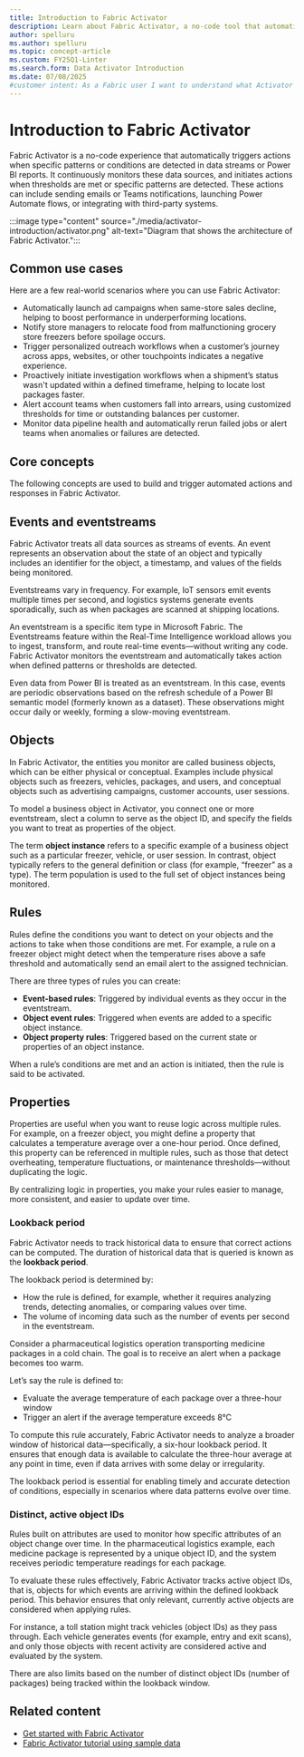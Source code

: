 ```yaml
---
title: Introduction to Fabric Activator
description: Learn about Fabric Activator, a no-code tool that automatically takes actions when patterns or conditions are detected in changing data across Microsoft Fabric.
author: spelluru
ms.author: spelluru
ms.topic: concept-article
ms.custom: FY25Q1-Linter
ms.search.form: Data Activator Introduction
ms.date: 07/08/2025
#customer intent: As a Fabric user I want to understand what Activator is and learn some of the basic concepts.
---
```


# Introduction to Fabric Activator

Fabric Activator is a no-code experience that automatically triggers actions when specific patterns or conditions are detected in data streams or Power BI reports. It continuously monitors these data sources, and initiates actions when thresholds are met or specific patterns are detected. These actions can include sending emails or Teams notifications, launching Power Automate flows, or integrating with third-party systems. 

:::image type="content" source="./media/activator-introduction/activator.png" alt-text="Diagram that shows the architecture of Fabric Activator.":::

## Common use cases
Here are a few real-world scenarios where you can use Fabric Activator:

- Automatically launch ad campaigns when same-store sales decline, helping to boost performance in underperforming locations.
- Notify store managers to relocate food from malfunctioning grocery store freezers before spoilage occurs.
- Trigger personalized outreach workflows when a customer’s journey across apps, websites, or other touchpoints indicates a negative experience.
- Proactively initiate investigation workflows when a shipment’s status wasn't updated within a defined timeframe, helping to locate lost packages faster.
- Alert account teams when customers fall into arrears, using customized thresholds for time or outstanding balances per customer.
- Monitor data pipeline health and automatically rerun failed jobs or alert teams when anomalies or failures are detected.

## Core concepts

The following concepts are used to build and trigger automated actions and responses in Fabric Activator. 

## Events and eventstreams
Fabric Activator treats all data sources as streams of events. An event represents an observation about the state of an object and typically includes an identifier for the object, a timestamp, and values of the fields being monitored.

Eventstreams vary in frequency. For example, IoT sensors emit events multiple times per second, and logistics systems generate events sporadically, such as when packages are scanned at shipping locations.

An eventstream is a specific item type in Microsoft Fabric. The Eventstreams feature within the Real-Time Intelligence workload allows you to ingest, transform, and route real-time events—without writing any code. Fabric Activator monitors the eventstream and automatically takes action when defined patterns or thresholds are detected.

Even data from Power BI is treated as an eventstream. In this case, events are periodic observations based on the refresh schedule of a Power BI semantic model (formerly known as a dataset). These observations might occur daily or weekly, forming a slow-moving eventstream.

## Objects

In Fabric Activator, the entities you monitor are called business objects, which can be either physical or conceptual. Examples include physical objects such as freezers, vehicles, packages, and users, and conceptual objects such as advertising campaigns, customer accounts, user sessions.

To model a business object in Activator, you connect one or more eventstream, slect a column to serve as the object ID, and specify the fields you want to treat as properties of the object.

The term **object instance** refers to a specific example of a business object such as a particular freezer, vehicle, or user session. In contrast, object typically refers to the general definition or class (for example, “freezer” as a type). The term population is used to the full set of object instances being monitored.

## Rules

Rules define the conditions you want to detect on your objects and the actions to take when those conditions are met. For example, a rule on a freezer object might detect when the temperature rises above a safe threshold and automatically send an email alert to the assigned technician.

There are three types of rules you can create:

- **Event-based rules**: Triggered by individual events as they occur in the eventstream.
- **Object event rules**: Triggered when events are added to a specific object instance.
- **Object property rules**: Triggered based on the current state or properties of an object instance.

When a rule’s conditions are met and an action is initiated, then the rule is said to be activated.

## Properties

Properties are useful when you want to reuse logic across multiple rules. For example, on a freezer object, you might define a property that calculates a temperature average over a one-hour period. Once defined, this property can be referenced in multiple rules, such as those that detect overheating, temperature fluctuations, or maintenance thresholds—without duplicating the logic.

By centralizing logic in properties, you make your rules easier to manage, more consistent, and easier to update over time.

### Lookback period 

Fabric Activator needs to track historical data to ensure that correct actions can be computed. The duration of historical data that is queried is known as the **lookback period**.

The lookback period is determined by:

- How the rule is defined, for example, whether it requires analyzing trends, detecting anomalies, or comparing values over time.
- The volume of incoming data such as the number of events per second in the eventstream.

Consider a pharmaceutical logistics operation transporting medicine packages in a cold chain. The goal is to receive an alert when a package becomes too warm.

Let’s say the rule is defined to:

- Evaluate the average temperature of each package over a three-hour window
- Trigger an alert if the average temperature exceeds 8°C

To compute this rule accurately, Fabric Activator needs to analyze a broader window of historical data—specifically, a six-hour lookback period. It ensures that enough data is available to calculate the three-hour average at any point in time, even if data arrives with some delay or irregularity.

The lookback period is essential for enabling timely and accurate detection of conditions, especially in scenarios where data patterns evolve over time.

### Distinct, active object IDs

Rules built on attributes are used to monitor how specific attributes of an object change over time. In the pharmaceutical logistics example, each medicine package is represented by a unique object ID, and the system receives periodic temperature readings for each package. 

To evaluate these rules effectively, Fabric Activator tracks active object IDs, that is, objects for which events are arriving within the defined lookback period. This behavior ensures that only relevant, currently active objects are considered when applying rules.

For instance, a toll station might track vehicles (object IDs) as they pass through. Each vehicle generates events (for example, entry and exit scans), and only those objects with recent activity are considered active and evaluated by the system.

There are also limits based on the number of distinct object IDs (number of packages) being tracked within the lookback window. 

## Related content

* [Get started with Fabric Activator](activator-get-started.md)
* [Fabric Activator tutorial using sample data](activator-tutorial.md)
